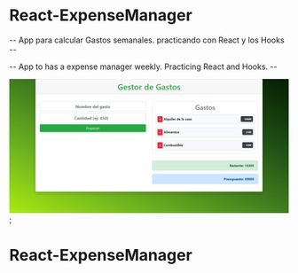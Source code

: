 # React-ExpenseManager

-- App para calcular Gastos semanales. practicando con React y los Hooks --

-- App to has a expense manager weekly. Practicing React and Hooks. --

![card](https://github.com/AdrielMinyety/React-ExpenseManager/blob/master/React-ExpenseManager.png);

# React-ExpenseManager